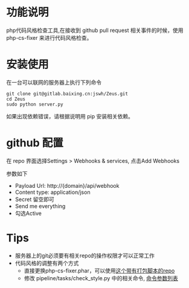 # 功能说明
php代码风格检查工具,在接收到 github pull request 相关事件的时候，使用 php-cs-fixer 来进行代码风格检查。
# 安装使用
在一台可以联网的服务器上执行下列命令

    git clone git@gitlab.baixing.cn:jswh/Zeus.git
    cd Zeus
    sudo python server.py

如果出现依赖错误，请根据说明用 pip 安装相关依赖。
# github 配置
在 repo 界面选择Settings > Webhooks & services, 点击Add Webhooks

参数如下

* Payload Url: http://{domain}/api/webhook
* Content type: application/json
* Secret 留空即可
* Send me everything
* 勾选Active

# Tips
* 服务器上的git必须要有相关repo的操作权限才可以正常工作
* 代码风格的调整有两个方式
    * 直接更换php-cs-fixer.phar，可以使用[这个带有打包脚本的repo](https://github.com/jswh/PHP-CS-Fixer)
    * 修改 pipeline/tasks/check_style.py 中的相关命令, [命令参数列表](https://github.com/FriendsOfPHP/PHP-CS-Fixer/blob/1.11/README.rst)

